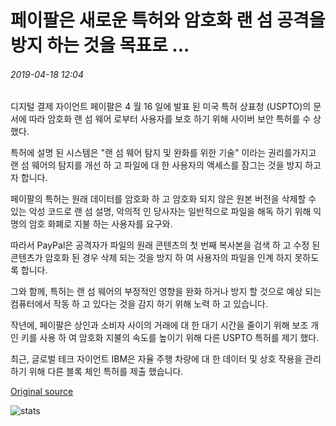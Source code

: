 # 페이팔은 새로운 특허와 암호화 랜 섬 공격을 방지 하는 것을 목표로 ...

###### 2019-04-18 12:04

디지털 결제 자이언트 페이팔은 4 월 16 일에 발표 된 미국 특허 상표청 (USPTO)의 문서에 따라 암호화 랜 섬 웨어 로부터 사용자를 보호 하기 위해 사이버 보안 특허를 수 상했다.

특허에 설명 된 시스템은 "랜 섬 웨어 탐지 및 완화를 위한 기술" 이라는 권리를가지고 랜 섬 웨어의 탐지를 개선 하 고 파일에 대 한 사용자의 액세스를 잠그는 것을 방지 하고자 합니다.

페이팔의 특허는 원래 데이터를 암호화 하 고 암호화 되지 않은 원본 버전을 삭제할 수 있는 악성 코드로 랜 섬 설명, 악의적 인 당사자는 일반적으로 파일을 해독 하기 위해 익명의 암호 화폐로 지불 하는 사용자를 요구와.

따라서 PayPal은 공격자가 파일의 원래 콘텐츠의 첫 번째 복사본을 검색 하 고 수정 된 콘텐츠가 암호화 된 경우 삭제 되는 것을 방지 하 여 사용자의 파일을 인계 하지 못하도록 합니다.

그와 함께, 특허는 랜 섬 웨어의 부정적인 영향을 완화 하거나 방지 할 것으로 예상 되는 컴퓨터에서 작동 하 고 있다는 것을 감지 하기 위해 노력 하 고 있습니다.

작년에, 페이팔은 상인과 소비자 사이의 거래에 대 한 대기 시간을 줄이기 위해 보조 개인 키를 사용 하 여 암호화 지불의 속도를 높이기 위해 다른 USPTO 특허를 제기 했다.

최근, 글로벌 테크 자이언트 IBM은 자율 주행 차량에 대 한 데이터 및 상호 작용을 관리 하기 위해 다른 블록 체인 특허를 제출 했습니다.

[Original source](https://cointelegraph.com/news/paypal-aims-to-prevent-crypto-ransomware-attacks-with-new-patent)

![stats](https://c.statcounter.com/11760860/0/a89fa40b/1/ "stats")